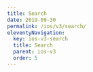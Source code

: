 ```yaml
---
title: Search
date: 2019-09-30
permalink: /ios/v3/search/
eleventyNavigation:
  key: ios-v3-search
  title: Search
  parent: ios-v3
  order: 5
---
```

